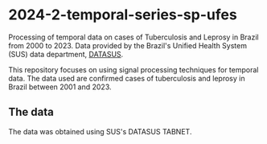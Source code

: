 # 2024-2-temporal-series-sp-ufes
Processing of temporal data on cases of Tuberculosis and Leprosy in Brazil from 2000 to 2023. Data provided by the Brazil's Unified Health System (SUS) data department, [DATASUS](https://datasus.saude.gov.br/). 

This repository focuses on using signal processing techniques for temporal data. The data used are confirmed cases of tuberculosis and leprosy in Brazil between 2001 and 2023.

## The data

The data was obtained using SUS's DATASUS TABNET.